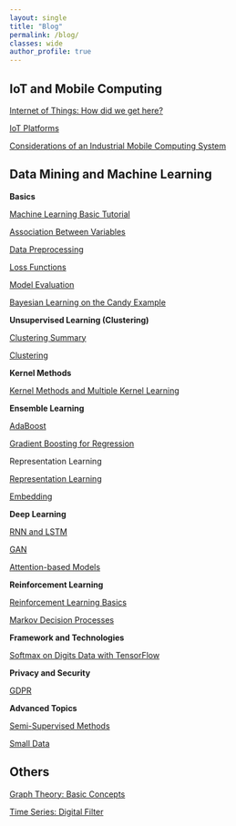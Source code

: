 ```yaml
---
layout: single
title: "Blog"
permalink: /blog/
classes: wide
author_profile: true
---
```


## IoT and Mobile Computing

[Internet of Things: How did we get here?](/blog/IoT/IoT-UCSD)

[IoT Platforms](/blog/IoT/IoT-Platforms)

[Considerations of an Industrial Mobile Computing System](/blog/IoT/Industrial-Considerations)

## Data Mining and Machine Learning

**Basics**

[Machine Learning Basic Tutorial](/blog/MLfolds/basics/Machine-Learning-Basics)

[Association Between Variables](/blog/MLfolds/basics/Association)

[Data Preprocessing](/blog/MLfolds/basics/Data-Preprocessing)

[Loss Functions](/blog/MLfolds/basics/Loss-Functions)

[Model Evaluation](/blog/MLfolds/basics/Model-Evaluation)

[Bayesian Learning on the Candy Example](/blog/MLfolds/basics/Bayesian-Learning-on-the-Candy-Example)

**Unsupervised Learning (Clustering)**

[Clustering Summary](/blog/MLfolds/clustering/Clustering-Summary)

[Clustering](/blog/MLfolds/clustering/Clustering)

**Kernel Methods**

[Kernel Methods and Multiple Kernel Learning](/blog/MLfolds/kernel-methods/Kernel-Methods)

**Ensemble Learning**

[AdaBoost](/blog/MLfolds/ensemble-learning/AdaBoost)

[Gradient Boosting for Regression](/blog/MLfolds/ensemble-learning/Gradient-Boosting-for-Regression)

Representation Learning

[Representation Learning](/blog/MLfolds/representation-learning/Representation-Learning)

[Embedding](/blog/MLfolds/representation-learning/Embedding)

**Deep Learning**

[RNN and LSTM](/blog/MLfolds/deep-learning/RNN-LSTM)

[GAN](/blog/MLfolds/deep-learning/GANs)

[Attention-based Models](/blog/MLfolds/deep-learning/Attention-based-Models)

**Reinforcement Learning**

[Reinforcement Learning Basics](/blog/MLfolds/reinforcement-learning/RL-Basics)

[Markov Decision Processes](/blog/MLfolds/reinforcement-learning/Markov-Decision-Processes)

**Framework and Technologies**

[Softmax on Digits Data with TensorFlow](/blog/MLfolds/framework-and-technologies/Softmax-on-Digits-Data-with-TensorFlow) 

**Privacy and Security**

[GDPR](/blog/MLfolds/privacy-and-security/GDPR)

**Advanced Topics**

[Semi-Supervised Methods](/blog/MLfolds/advanced-topics/Semi-Supervised)

[Small Data](/blog/MLfolds/advanced-topics/Small-Data)

## Others

[Graph Theory: Basic Concepts](/blog/Graph-Theory/Basic-Concepts)

[Time Series: Digital Filter](/blog/Time-Series/Digital-Filter)
